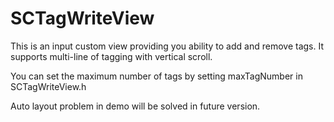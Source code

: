 # SCTagWriteView
This is an input custom view providing you ability to add and remove tags. It supports multi-line of tagging with vertical scroll.

You can set the maximum number of tags by setting maxTagNumber in SCTagWriteView.h

Auto layout problem in demo will be solved in future version.